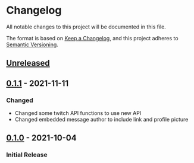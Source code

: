 # Changelog
All notable changes to this project will be documented in this file.

The format is based on [Keep a Changelog](https://keepachangelog.com/en/1.0.0/),
and this project adheres to [Semantic Versioning](https://semver.org/spec/v2.0.0.html).

## [Unreleased]
<!-- _No unreleased changes_ -->

## [0.1.1] - 2021-11-11
### Changed
- Changed some twitch API functions to use new API 
- Changed embedded message author to include link and profile picture

## [0.1.0] - 2021-10-04
### Initial Release

[0.1.1]: https://github.com/VariXx/sipasaurus-rex/tree/v0.1.1
[0.1.0]: https://github.com/VariXx/sipasaurus-rex/tree/v0.1.0
[Unreleased]: https://github.com/VariXx/sipasaurus-rex/compare/master...dev
